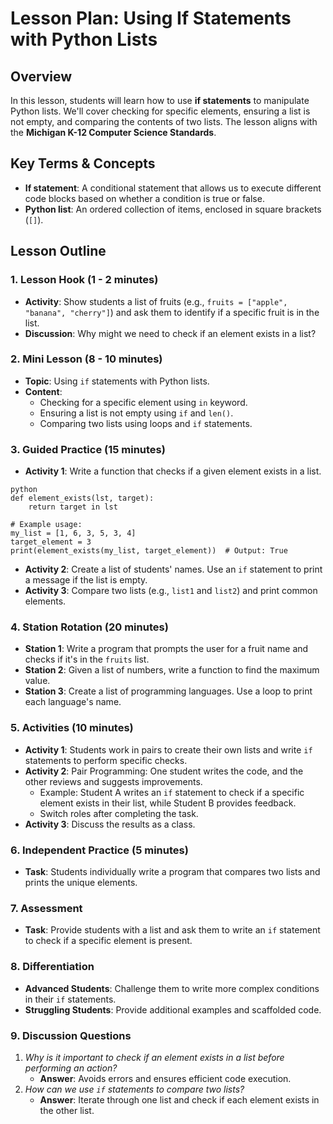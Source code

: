 # Lesson Plan: Using If Statements with Python Lists

## Overview
In this lesson, students will learn how to use **if statements** to manipulate Python lists. We'll cover checking for specific elements, ensuring a list is not empty, and comparing the contents of two lists. The lesson aligns with the **Michigan K-12 Computer Science Standards**.

## Key Terms & Concepts
- **If statement**: A conditional statement that allows us to execute different code blocks based on whether a condition is true or false.
- **Python list**: An ordered collection of items, enclosed in square brackets (`[]`).

## Lesson Outline

### 1. Lesson Hook (1 - 2 minutes)
- **Activity**: Show students a list of fruits (e.g., `fruits = ["apple", "banana", "cherry"]`) and ask them to identify if a specific fruit is in the list.
- **Discussion**: Why might we need to check if an element exists in a list?

### 2. Mini Lesson (8 - 10 minutes)
- **Topic**: Using `if` statements with Python lists.
- **Content**:
    - Checking for a specific element using `in` keyword.
    - Ensuring a list is not empty using `if` and `len()`.
    - Comparing two lists using loops and `if` statements.

### 3. Guided Practice (15 minutes)
- **Activity 1**: Write a function that checks if a given element exists in a list.
```
python
def element_exists(lst, target):
    return target in lst

# Example usage:
my_list = [1, 6, 3, 5, 3, 4]
target_element = 3
print(element_exists(my_list, target_element))  # Output: True
```
- **Activity 2**: Create a list of students' names. Use an `if` statement to print a message if the list is empty.
- **Activity 3**: Compare two lists (e.g., `list1` and `list2`) and print common elements.

### 4. Station Rotation (20 minutes)
- **Station 1**: Write a program that prompts the user for a fruit name and checks if it's in the `fruits` list.
- **Station 2**: Given a list of numbers, write a function to find the maximum value.
- **Station 3**: Create a list of programming languages. Use a loop to print each language's name.

### 5. Activities (10 minutes)
- **Activity 1**: Students work in pairs to create their own lists and write `if` statements to perform specific checks.
- **Activity 2**: Pair Programming: One student writes the code, and the other reviews and suggests improvements.
    - Example: Student A writes an `if` statement to check if a specific element exists in their list, while Student B provides feedback.
    - Switch roles after completing the task.
- **Activity 3**: Discuss the results as a class.

### 6. Independent Practice (5 minutes)
- **Task**: Students individually write a program that compares two lists and prints the unique elements.

### 7. Assessment
- **Task**: Provide students with a list and ask them to write an `if` statement to check if a specific element is present.

### 8. Differentiation
- **Advanced Students**: Challenge them to write more complex conditions in their `if` statements.
- **Struggling Students**: Provide additional examples and scaffolded code.

### 9. Discussion Questions
1. *Why is it important to check if an element exists in a list before performing an action?*
    - **Answer**: Avoids errors and ensures efficient code execution.
2. *How can we use `if` statements to compare two lists?*
    - **Answer**: Iterate through one list and check if each element exists in the other list.

